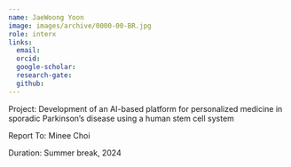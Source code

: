 ```yaml
---
name: JaeWoong Yoon
image: images/archive/0000-00-BR.jpg
role: interx
links:
  email:
  orcid:
  google-scholar:
  research-gate:
  github:
---
```


Project: Development of an AI-based platform for personalized medicine in sporadic Parkinson’s disease using a human stem cell system

Report To: Minee Choi

Duration: Summer break, 2024

